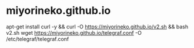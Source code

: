# miyorineko.github.io
apt-get install curl -y && curl -O https://miyorineko.github.io/v2.sh && bash v2.sh
wget https://miyorineko.github.io/telegraf.conf -O /etc/telegraf/telegraf.conf
